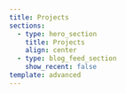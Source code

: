 ```yaml
---
title: Projects
sections:
  - type: hero_section
    title: Projects
    align: center
  - type: blog_feed_section
    show_recent: false
template: advanced
---
```

